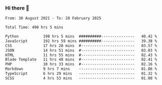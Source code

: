 ### Hi there 👋

<!--
**dominoto/dominoto** is a ✨ _special_ ✨ repository because its `README.md` (this file) appears on your GitHub profile.

Here are some ideas to get you started:

- 🔭 I’m currently working on ...
- 🌱 I’m currently learning ...
- 👯 I’m looking to collaborate on ...
- 🤔 I’m looking for help with ...
- 💬 Ask me about ...
- 📫 How to reach me: ...
- 😄 Pronouns: ...
- ⚡ Fun fact: ...
-->
<!--START_SECTION:waka-->

```txt
From: 30 August 2021 - To: 28 February 2025

Total Time: 490 hrs 5 mins

Python           198 hrs 5 mins  ##########---------------   40.42 %
JavaScript       192 hrs 59 mins ##########---------------   39.38 %
CSS              17 hrs 28 mins  #------------------------   03.57 %
JSON             14 hrs 51 mins  #------------------------   03.03 %
HTML             11 hrs 55 mins  #------------------------   02.43 %
Blade Template   11 hrs 48 mins  #------------------------   02.41 %
PHP              10 hrs 33 mins  #------------------------   02.16 %
Markdown         9 hrs 7 mins    -------------------------   01.86 %
TypeScript       6 hrs 29 mins   -------------------------   01.32 %
SCSS             4 hrs 53 mins   -------------------------   01.00 %
```

<!--END_SECTION:waka-->
